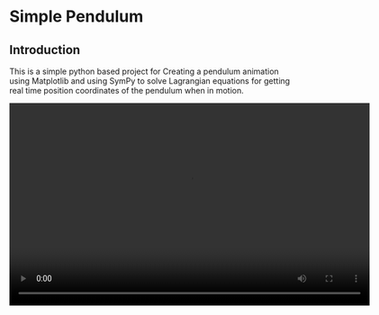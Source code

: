 # Simple Pendulum
## Introduction 
This is a simple python based project for Creating a pendulum animation using Matplotlib and using SymPy to solve Lagrangian equations for getting real time position coordinates of the pendulum when in motion.

<html>
<video width="640" height="360" controls><source src="C:\Users\Bharat\Downloads\download.mp4" type="video/mp4">
</html>

## Key components
### SymPy:
    uses SymPy to solve the lagrangian equation, providing an analytical expression for the angular displacement of pendulum overtime
### Matplotlib:
    uses Matplotlib to create dynamic representation of pendulum's motion
# Usage 
## Install Dependancies:
    ```python
    pip install matplotlib sympy
    ```
## Contributing 
Contribution to enhance functionality,improve animations or add new features are welcome

